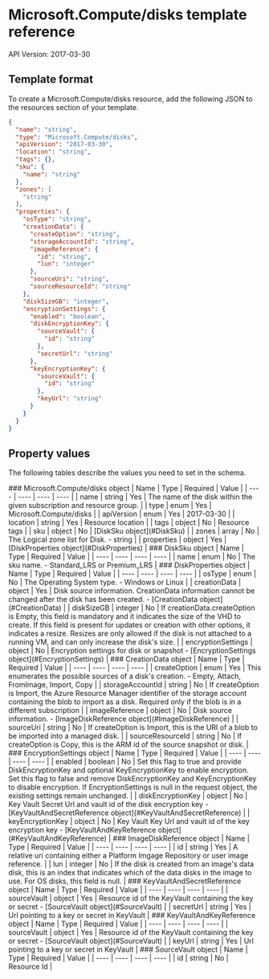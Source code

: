 # Microsoft.Compute/disks template reference
API Version: 2017-03-30
## Template format

To create a Microsoft.Compute/disks resource, add the following JSON to the resources section of your template.

```json
{
  "name": "string",
  "type": "Microsoft.Compute/disks",
  "apiVersion": "2017-03-30",
  "location": "string",
  "tags": {},
  "sku": {
    "name": "string"
  },
  "zones": [
    "string"
  ],
  "properties": {
    "osType": "string",
    "creationData": {
      "createOption": "string",
      "storageAccountId": "string",
      "imageReference": {
        "id": "string",
        "lun": "integer"
      },
      "sourceUri": "string",
      "sourceResourceId": "string"
    },
    "diskSizeGB": "integer",
    "encryptionSettings": {
      "enabled": "boolean",
      "diskEncryptionKey": {
        "sourceVault": {
          "id": "string"
        },
        "secretUrl": "string"
      },
      "keyEncryptionKey": {
        "sourceVault": {
          "id": "string"
        },
        "keyUrl": "string"
      }
    }
  }
}
```
## Property values

The following tables describe the values you need to set in the schema.

<a id="Microsoft.Compute/disks" />
### Microsoft.Compute/disks object
|  Name | Type | Required | Value |
|  ---- | ---- | ---- | ---- |
|  name | string | Yes | The name of the disk within the given subscription and resource group. |
|  type | enum | Yes | Microsoft.Compute/disks |
|  apiVersion | enum | Yes | 2017-03-30 |
|  location | string | Yes | Resource location |
|  tags | object | No | Resource tags |
|  sku | object | No | [DiskSku object](#DiskSku) |
|  zones | array | No | The Logical zone list for Disk. - string |
|  properties | object | Yes | [DiskProperties object](#DiskProperties) |


<a id="DiskSku" />
### DiskSku object
|  Name | Type | Required | Value |
|  ---- | ---- | ---- | ---- |
|  name | enum | No | The sku name. - Standard_LRS or Premium_LRS |


<a id="DiskProperties" />
### DiskProperties object
|  Name | Type | Required | Value |
|  ---- | ---- | ---- | ---- |
|  osType | enum | No | The Operating System type. - Windows or Linux |
|  creationData | object | Yes | Disk source information. CreationData information cannot be changed after the disk has been created. - [CreationData object](#CreationData) |
|  diskSizeGB | integer | No | If creationData.createOption is Empty, this field is mandatory and it indicates the size of the VHD to create. If this field is present for updates or creation with other options, it indicates a resize. Resizes are only allowed if the disk is not attached to a running VM, and can only increase the disk's size. |
|  encryptionSettings | object | No | Encryption settings for disk or snapshot - [EncryptionSettings object](#EncryptionSettings) |


<a id="CreationData" />
### CreationData object
|  Name | Type | Required | Value |
|  ---- | ---- | ---- | ---- |
|  createOption | enum | Yes | This enumerates the possible sources of a disk's creation. - Empty, Attach, FromImage, Import, Copy |
|  storageAccountId | string | No | If createOption is Import, the Azure Resource Manager identifier of the storage account containing the blob to import as a disk. Required only if the blob is in a different subscription |
|  imageReference | object | No | Disk source information. - [ImageDiskReference object](#ImageDiskReference) |
|  sourceUri | string | No | If createOption is Import, this is the URI of a blob to be imported into a managed disk. |
|  sourceResourceId | string | No | If createOption is Copy, this is the ARM id of the source snapshot or disk. |


<a id="EncryptionSettings" />
### EncryptionSettings object
|  Name | Type | Required | Value |
|  ---- | ---- | ---- | ---- |
|  enabled | boolean | No | Set this flag to true and provide DiskEncryptionKey and optional KeyEncryptionKey to enable encryption. Set this flag to false and remove DiskEncryptionKey and KeyEncryptionKey to disable encryption. If EncryptionSettings is null in the request object, the existing settings remain unchanged. |
|  diskEncryptionKey | object | No | Key Vault Secret Url and vault id of the disk encryption key - [KeyVaultAndSecretReference object](#KeyVaultAndSecretReference) |
|  keyEncryptionKey | object | No | Key Vault Key Url and vault id of the key encryption key - [KeyVaultAndKeyReference object](#KeyVaultAndKeyReference) |


<a id="ImageDiskReference" />
### ImageDiskReference object
|  Name | Type | Required | Value |
|  ---- | ---- | ---- | ---- |
|  id | string | Yes | A relative uri containing either a Platform Imgage Repository or user image reference. |
|  lun | integer | No | If the disk is created from an image's data disk, this is an index that indicates which of the data disks in the image to use. For OS disks, this field is null. |


<a id="KeyVaultAndSecretReference" />
### KeyVaultAndSecretReference object
|  Name | Type | Required | Value |
|  ---- | ---- | ---- | ---- |
|  sourceVault | object | Yes | Resource id of the KeyVault containing the key or secret - [SourceVault object](#SourceVault) |
|  secretUrl | string | Yes | Url pointing to a key or secret in KeyVault |


<a id="KeyVaultAndKeyReference" />
### KeyVaultAndKeyReference object
|  Name | Type | Required | Value |
|  ---- | ---- | ---- | ---- |
|  sourceVault | object | Yes | Resource id of the KeyVault containing the key or secret - [SourceVault object](#SourceVault) |
|  keyUrl | string | Yes | Url pointing to a key or secret in KeyVault |


<a id="SourceVault" />
### SourceVault object
|  Name | Type | Required | Value |
|  ---- | ---- | ---- | ---- |
|  id | string | No | Resource Id |

